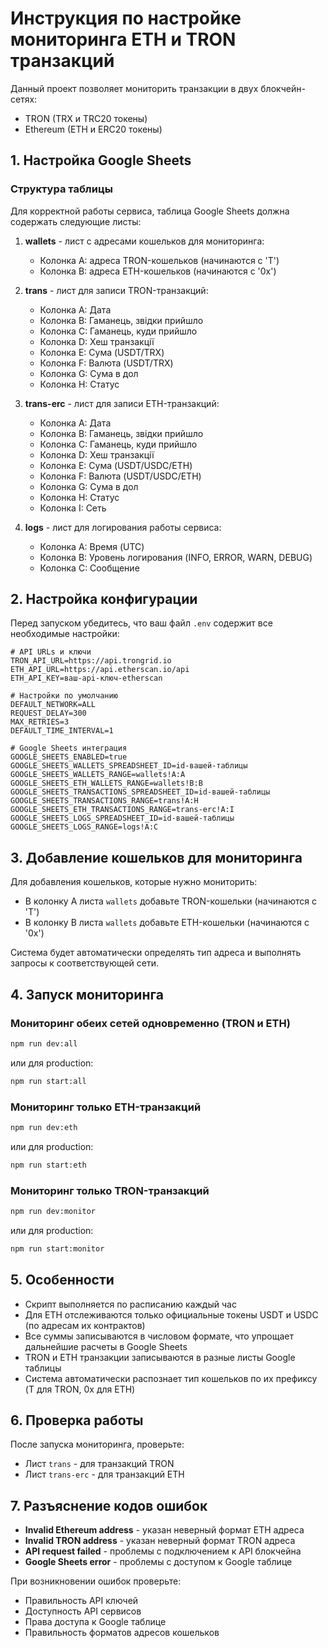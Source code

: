# Инструкция по настройке мониторинга ETH и TRON транзакций

Данный проект позволяет мониторить транзакции в двух блокчейн-сетях:
- TRON (TRX и TRC20 токены)
- Ethereum (ETH и ERC20 токены)

## 1. Настройка Google Sheets

### Структура таблицы

Для корректной работы сервиса, таблица Google Sheets должна содержать следующие листы:

1. **wallets** - лист с адресами кошельков для мониторинга:
   - Колонка A: адреса TRON-кошельков (начинаются с 'T')
   - Колонка B: адреса ETH-кошельков (начинаются с '0x')

2. **trans** - лист для записи TRON-транзакций:
   - Колонка A: Дата
   - Колонка B: Гаманець, звідки прийшло
   - Колонка C: Гаманець, куди прийшло
   - Колонка D: Хеш транзакції
   - Колонка E: Сума (USDT/TRX)
   - Колонка F: Валюта (USDT/TRX)
   - Колонка G: Сума в дол
   - Колонка H: Статус

3. **trans-erc** - лист для записи ETH-транзакций:
   - Колонка A: Дата
   - Колонка B: Гаманець, звідки прийшло
   - Колонка C: Гаманець, куди прийшло
   - Колонка D: Хеш транзакції
   - Колонка E: Сума (USDT/USDC/ETH)
   - Колонка F: Валюта (USDT/USDC/ETH)
   - Колонка G: Сума в дол
   - Колонка H: Статус
   - Колонка I: Сеть

4. **logs** - лист для логирования работы сервиса:
   - Колонка A: Время (UTC)
   - Колонка B: Уровень логирования (INFO, ERROR, WARN, DEBUG)
   - Колонка C: Сообщение

## 2. Настройка конфигурации

Перед запуском убедитесь, что ваш файл `.env` содержит все необходимые настройки:

```
# API URLs и ключи
TRON_API_URL=https://api.trongrid.io
ETH_API_URL=https://api.etherscan.io/api
ETH_API_KEY=ваш-api-ключ-etherscan

# Настройки по умолчанию
DEFAULT_NETWORK=ALL
REQUEST_DELAY=300
MAX_RETRIES=3
DEFAULT_TIME_INTERVAL=1

# Google Sheets интеграция
GOOGLE_SHEETS_ENABLED=true
GOOGLE_SHEETS_WALLETS_SPREADSHEET_ID=id-вашей-таблицы
GOOGLE_SHEETS_WALLETS_RANGE=wallets!A:A
GOOGLE_SHEETS_ETH_WALLETS_RANGE=wallets!B:B
GOOGLE_SHEETS_TRANSACTIONS_SPREADSHEET_ID=id-вашей-таблицы
GOOGLE_SHEETS_TRANSACTIONS_RANGE=trans!A:H
GOOGLE_SHEETS_ETH_TRANSACTIONS_RANGE=trans-erc!A:I
GOOGLE_SHEETS_LOGS_SPREADSHEET_ID=id-вашей-таблицы
GOOGLE_SHEETS_LOGS_RANGE=logs!A:C
```

## 3. Добавление кошельков для мониторинга

Для добавления кошельков, которые нужно мониторить:
- В колонку А листа `wallets` добавьте TRON-кошельки (начинаются с 'T')
- В колонку B листа `wallets` добавьте ETH-кошельки (начинаются с '0x')

Система будет автоматически определять тип адреса и выполнять запросы к соответствующей сети.

## 4. Запуск мониторинга

### Мониторинг обеих сетей одновременно (TRON и ETH)

```bash
npm run dev:all
```

или для production:

```bash
npm run start:all
```

### Мониторинг только ETH-транзакций

```bash
npm run dev:eth
```

или для production:

```bash
npm run start:eth
```

### Мониторинг только TRON-транзакций

```bash
npm run dev:monitor
```

или для production:

```bash
npm run start:monitor
```

## 5. Особенности

- Скрипт выполняется по расписанию каждый час
- Для ETH отслеживаются только официальные токены USDT и USDC (по адресам их контрактов)
- Все суммы записываются в числовом формате, что упрощает дальнейшие расчеты в Google Sheets
- TRON и ETH транзакции записываются в разные листы Google таблицы
- Система автоматически распознает тип кошельков по их префиксу (T для TRON, 0x для ETH)

## 6. Проверка работы

После запуска мониторинга, проверьте:
- Лист `trans` - для транзакций TRON
- Лист `trans-erc` - для транзакций ETH

## 7. Разъяснение кодов ошибок

- **Invalid Ethereum address** - указан неверный формат ETH адреса
- **Invalid TRON address** - указан неверный формат TRON адреса
- **API request failed** - проблемы с подключением к API блокчейна
- **Google Sheets error** - проблемы с доступом к Google таблице

При возникновении ошибок проверьте:
- Правильность API ключей
- Доступность API сервисов
- Права доступа к Google таблице
- Правильность форматов адресов кошельков
